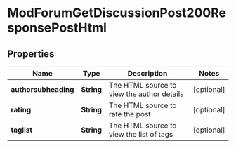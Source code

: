 

# ModForumGetDiscussionPost200ResponsePostHtml


## Properties

| Name | Type | Description | Notes |
|------------ | ------------- | ------------- | -------------|
|**authorsubheading** | **String** | The HTML source to view the author details |  [optional] |
|**rating** | **String** | The HTML source to rate the post |  [optional] |
|**taglist** | **String** | The HTML source to view the list of tags |  [optional] |



